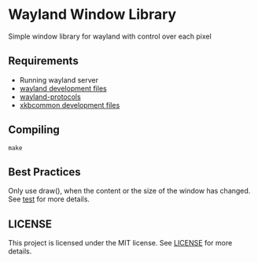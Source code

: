 # Wayland Window Library
Simple window library for wayland with control over each pixel
## Requirements
- Running wayland server
- [wayland development files](https://gitlab.freedesktop.org/wayland/wayland)
- [wayland-protocols](https://gitlab.freedesktop.org/wayland/wayland-protocols)
- [xkbcommon development files](https://github.com/xkbcommon/libxkbcommon)
## Compiling
```
make
```
## Best Practices
Only use draw(), when the content or the size of the window has changed. See [test](test.c) for more details.
## LICENSE
This project is licensed under the MIT license. See [LICENSE](LICENSE) for more details.
